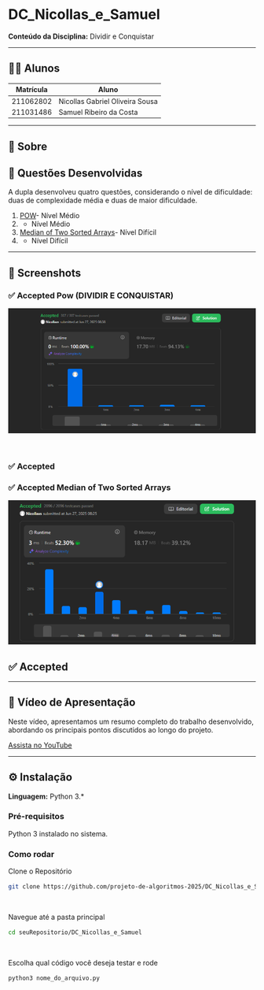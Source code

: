 # DC_Nicollas_e_Samuel

**Conteúdo da Disciplina:** Dividir e Conquistar

---

## 👨‍🎓 Alunos

| Matrícula   | Aluno                                               |
|-------------|-----------------------------------------------------|
| 211062802   | Nicollas Gabriel Oliveira Sousa                   |
| 211031486   | Samuel Ribeiro da Costa                |

---

## 📌 Sobre

## 🧠 Questões Desenvolvidas

A dupla desenvolveu quatro questões, considerando o nível de dificuldade: duas de complexidade média e duas de maior dificuldade.

1. [POW](https://leetcode.com/problems/powx-n/)- Nível Médio
2.  - Nível Médio
3. [Median of Two Sorted Arrays](https://leetcode.com/problems/median-of-two-sorted-arrays/)- Nível Difícil
4. - Nível Difícil


---

## 📸 Screenshots

### ✅ Accepted Pow (DIVIDIR E CONQUISTAR)

![Pow](img/50-pow.png)

<br>

### ✅ Accepted 



### ✅ Accepted Median of Two Sorted Arrays

![Median of Two Sorted Arrays](img/4.mediana.png)

## ✅ Accepted 


---


## 🎥 Vídeo de Apresentação

Neste vídeo, apresentamos um resumo completo do trabalho desenvolvido, abordando os principais pontos discutidos ao longo do projeto.

[Assista no YouTube]()

---
## ⚙️ Instalação

**Linguagem:** Python 3.*


### Pré-requisitos

Python 3 instalado no sistema. 

### Como rodar

Clone o Repositório
```bash
git clone https://github.com/projeto-de-algoritmos-2025/DC_Nicollas_e_Samuel.git
```
<br>

Navegue até a pasta principal
```bash
cd seuRepositorio/DC_Nicollas_e_Samuel
```
<br>

Escolha qual código você deseja testar e rode
```bash
python3 nome_do_arquivo.py
```
